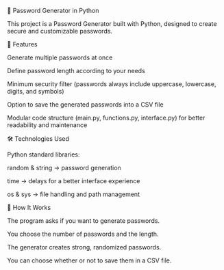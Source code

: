 🔑 Password Generator in Python

This project is a Password Generator built with Python, designed to create secure and customizable passwords.

📌 Features

Generate multiple passwords at once

Define password length according to your needs

Minimum security filter (passwords always include uppercase, lowercase, digits, and symbols)

Option to save the generated passwords into a CSV file

Modular code structure (main.py, functions.py, interface.py) for better readability and maintenance

🛠️ Technologies Used

Python standard libraries:

random & string → password generation

time → delays for a better interface experience

os & sys → file handling and path management

🚀 How It Works

The program asks if you want to generate passwords.

You choose the number of passwords and the length.

The generator creates strong, randomized passwords.

You can choose whether or not to save them in a CSV file.
